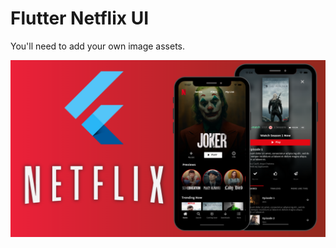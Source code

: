 # Flutter Netflix UI

You'll need to add your own image assets.

![Alt text](screenshot.png?raw=true "Title")
